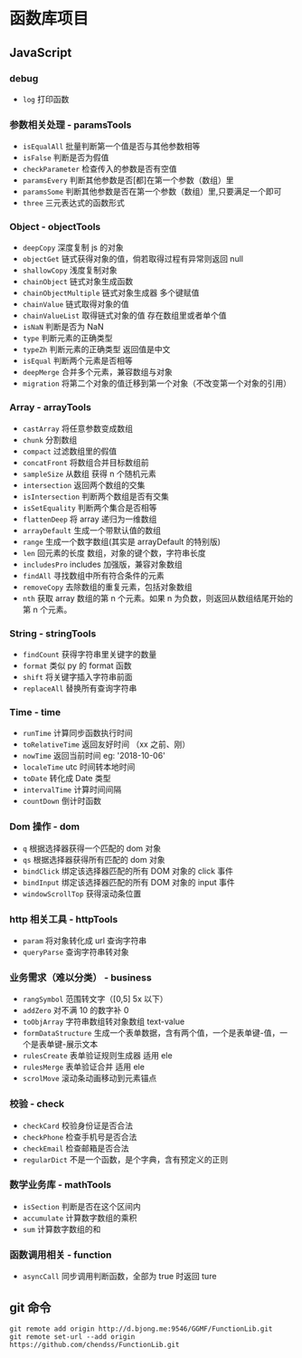 # 函数库项目

## JavaScript

### debug

- `log` 打印函数

### 参数相关处理 - paramsTools

- `isEqualAll` 批量判断第一个值是否与其他参数相等
- `isFalse` 判断是否为假值
- `checkParameter` 检查传入的参数是否有空值
- `paramsEvery` 判断其他参数是否[都]在第一个参数（数组）里
- `paramsSome` 判断其他参数是否在第一个参数（数组）里,只要满足一个即可
- `three` 三元表达式的函数形式

### Object - objectTools

- `deepCopy` 深度复制 js 的对象
- `objectGet` 链式获得对象的值，倘若取得过程有异常则返回 null
- `shallowCopy` 浅度复制对象
- `chainObject` 链式对象生成函数
- `chainObjectMultiple` 链式对象生成器 多个键赋值
- `chainValue` 链式取得对象的值
- `chainValueList` 取得链式对象的值 存在数组里或者单个值
- `isNaN` 判断是否为 NaN
- `type` 判断元素的正确类型
- `typeZh` 判断元素的正确类型 返回值是中文
- `isEqual` 判断两个元素是否相等
- `deepMerge` 合并多个元素，兼容数组与对象
- `migration` 将第二个对象的值迁移到第一个对象（不改变第一个对象的引用）

### Array - arrayTools

- `castArray` 将任意参数变成数组
- `chunk` 分割数组
- `compact` 过滤数组里的假值
- `concatFront` 将数组合并目标数组前
- `sampleSize` 从数组 获得 n 个随机元素
- `intersection` 返回两个数组的交集
- `isIntersection` 判断两个数组是否有交集
- `isSetEquality` 判断两个集合是否相等
- `flattenDeep` 将 array 递归为一维数组
- `arrayDefault` 生成一个带默认值的数组
- `range` 生成一个数字数组(其实是 arrayDefault 的特别版)
- `len` 回元素的长度 数组，对象的键个数，字符串长度
- `includesPro` includes 加强版，兼容对象数组
- `findAll` 寻找数组中所有符合条件的元素
- `removeCopy` 去除数组的重复元素，包括对象数组
- `nth` 获取 array 数组的第 n 个元素。如果 n 为负数，则返回从数组结尾开始的第 n 个元素。

### String - stringTools

- `findCount` 获得字符串里关键字的数量
- `format` 类似 py 的 format 函数
- `shift` 将关键字插入字符串前面
- `replaceAll` 替换所有查询字符串

### Time - time

- `runTime` 计算同步函数执行时间
- `toRelativeTime` 返回友好时间 （xx 之前、刚）
- `nowTime` 返回当前时间 eg: '2018-10-06'
- `localeTime` utc 时间转本地时间
- `toDate` 转化成 Date 类型
- `intervalTime` 计算时间间隔
- `countDown` 倒计时函数

### Dom 操作 - dom

- `q` 根据选择器获得一个匹配的 dom 对象
- `qs` 根据选择器获得所有匹配的 dom 对象
- `bindClick` 绑定该选择器匹配的所有 DOM 对象的 click 事件
- `bindInput` 绑定该选择器匹配的所有 DOM 对象的 input 事件
- `windowScrollTop` 获得滚动条位置

### http 相关工具 - httpTools

- `param` 将对象转化成 url 查询字符串
- `queryParse` 查询字符串转对象

### 业务需求（难以分类） - business

- `rangSymbol` 范围转文字（[0,5] 5x 以下）
- `addZero` 对不满 10 的数字补 0
- `toObjArray` 字符串数组转对象数组 text-value
- `formDataStructure` 生成一个表单数据，含有两个值，一个是表单键-值，一个是表单键-展示文本
- `rulesCreate` 表单验证规则生成器 适用 ele
- `rulesMerge` 表单验证合并 适用 ele
- `scrolMove` 滚动条动画移动到元素锚点

### 校验 - check

- `checkCard` 校验身份证是否合法
- `checkPhone` 检查手机号是否合法
- `checkEmail` 检查邮箱是否合法
- `regularDict` 不是一个函数，是个字典，含有预定义的正则

### 数学业务库 - mathTools

- `isSection` 判断是否在这个区间内
- `accumulate` 计算数字数组的乘积
- `sum` 计算数字数组的和

### 函数调用相关 - function

- `asyncCall` 同步调用判断函数，全部为 true 时返回 ture

## git 命令

```
git remote add origin http://d.bjong.me:9546/GGMF/FunctionLib.git
git remote set-url --add origin https://github.com/chendss/FunctionLib.git
```
